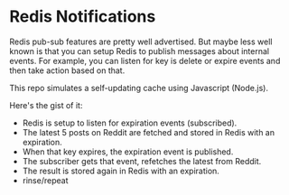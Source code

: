 # Redis Notifications

Redis pub-sub features are pretty well advertised. But maybe less well known is that you can setup Redis to publish messages about internal events. For example, you can listen for key is delete or expire events and then take action based on that.

This repo simulates a self-updating cache using Javascript (Node.js).

Here's the gist of it:

* Redis is setup to listen for expiration events (subscribed).
* The latest 5 posts on Reddit are fetched and stored in Redis with an expiration.
* When that key expires, the expiration event is published.
* The subscriber gets that event, refetches the latest from Reddit.
* The result is stored again in Redis with an expiration.
* rinse/repeat

